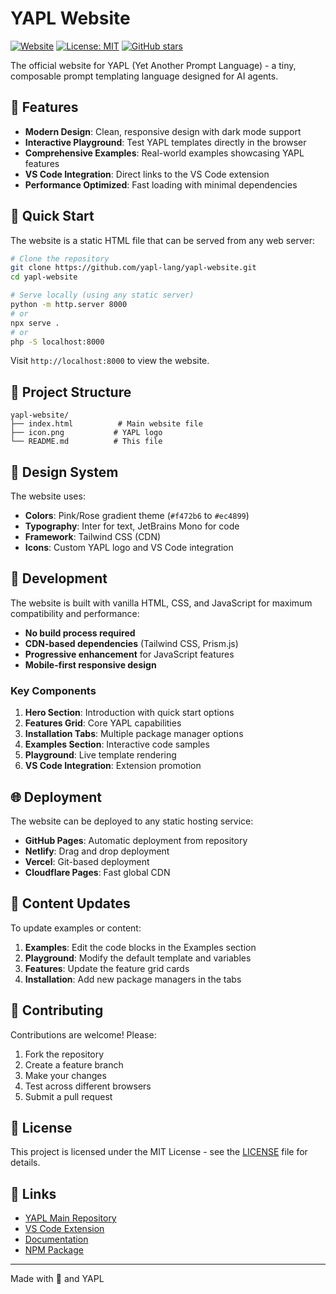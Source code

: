 # YAPL Website

[![Website](https://img.shields.io/website?url=https%3A%2F%2Fyapl.dev)](https://yapl.dev)
[![License: MIT](https://img.shields.io/badge/License-MIT-yellow.svg)](https://opensource.org/licenses/MIT)
[![GitHub stars](https://img.shields.io/github/stars/yapl-lang/yapl?style=social)](https://github.com/yapl-lang/yapl)

The official website for YAPL (Yet Another Prompt Language) - a tiny, composable prompt templating language designed for AI agents.

## 🌟 Features

- **Modern Design**: Clean, responsive design with dark mode support
- **Interactive Playground**: Test YAPL templates directly in the browser
- **Comprehensive Examples**: Real-world examples showcasing YAPL features
- **VS Code Integration**: Direct links to the VS Code extension
- **Performance Optimized**: Fast loading with minimal dependencies

## 🚀 Quick Start

The website is a static HTML file that can be served from any web server:

```bash
# Clone the repository
git clone https://github.com/yapl-lang/yapl-website.git
cd yapl-website

# Serve locally (using any static server)
python -m http.server 8000
# or
npx serve .
# or
php -S localhost:8000
```

Visit `http://localhost:8000` to view the website.

## 📁 Project Structure

```
yapl-website/
├── index.html          # Main website file
├── icon.png           # YAPL logo
└── README.md          # This file
```

## 🎨 Design System

The website uses:
- **Colors**: Pink/Rose gradient theme (`#f472b6` to `#ec4899`)
- **Typography**: Inter for text, JetBrains Mono for code
- **Framework**: Tailwind CSS (CDN)
- **Icons**: Custom YAPL logo and VS Code integration

## 🔧 Development

The website is built with vanilla HTML, CSS, and JavaScript for maximum compatibility and performance:

- **No build process required**
- **CDN-based dependencies** (Tailwind CSS, Prism.js)
- **Progressive enhancement** for JavaScript features
- **Mobile-first responsive design**

### Key Components

1. **Hero Section**: Introduction with quick start options
2. **Features Grid**: Core YAPL capabilities
3. **Installation Tabs**: Multiple package manager options
4. **Examples Section**: Interactive code samples
5. **Playground**: Live template rendering
6. **VS Code Integration**: Extension promotion

## 🌐 Deployment

The website can be deployed to any static hosting service:

- **GitHub Pages**: Automatic deployment from repository
- **Netlify**: Drag and drop deployment
- **Vercel**: Git-based deployment
- **Cloudflare Pages**: Fast global CDN

## 📝 Content Updates

To update examples or content:

1. **Examples**: Edit the code blocks in the Examples section
2. **Playground**: Modify the default template and variables
3. **Features**: Update the feature grid cards
4. **Installation**: Add new package managers in the tabs

## 🤝 Contributing

Contributions are welcome! Please:

1. Fork the repository
2. Create a feature branch
3. Make your changes
4. Test across different browsers
5. Submit a pull request

## 📄 License

This project is licensed under the MIT License - see the [LICENSE](LICENSE) file for details.

## 🔗 Links

- [YAPL Main Repository](https://github.com/yapl-lang/yapl)
- [VS Code Extension](https://marketplace.visualstudio.com/items?itemName=yapl.yapl-vscode)
- [Documentation](https://yapl.dev)
- [NPM Package](https://www.npmjs.com/package/@yapl/yapl-ts)

---

Made with 💖 and YAPL